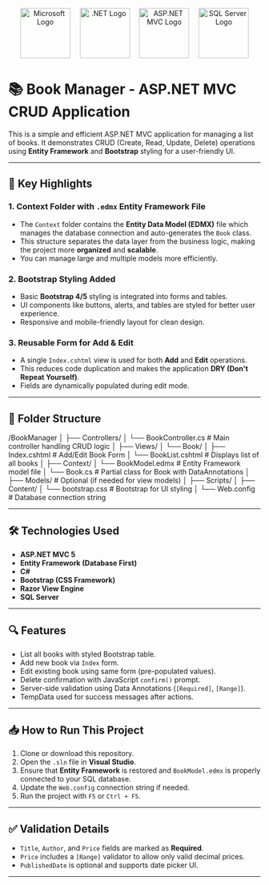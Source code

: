 
<p align="center">
  <img src="https://upload.wikimedia.org/wikipedia/commons/4/44/Microsoft_logo.svg" alt="Microsoft Logo" width="100" style="margin-right:15px;"/>
  <img src="https://upload.wikimedia.org/wikipedia/commons/e/ee/.NET_Core_Logo.svg" alt=".NET Logo" width="100" style="margin-right:15px;"/>
  <img src="https://upload.wikimedia.org/wikipedia/commons/0/0e/Microsoft_Asp.Net_logo.svg" alt="ASP.NET MVC Logo" width="100" style="margin-right:15px;"/>
  <img src="https://upload.wikimedia.org/wikipedia/commons/9/96/Microsoft_SQL_Server_Logo.svg" alt="SQL Server Logo" width="100"/>
</p>

# 📚 Book Manager - ASP.NET MVC CRUD Application

This is a simple and efficient ASP.NET MVC application for managing a list of books. It demonstrates CRUD (Create, Read, Update, Delete) operations using **Entity Framework** and **Bootstrap** styling for a user-friendly UI.

---

## 🚀 Key Highlights

### 1. Context Folder with `.edmx` Entity Framework File
- The `Context` folder contains the **Entity Data Model (EDMX)** file which manages the database connection and auto-generates the `Book` class.
- This structure separates the data layer from the business logic, making the project more **organized** and **scalable**.
- You can manage large and multiple models more efficiently.

### 2. Bootstrap Styling Added
- Basic **Bootstrap 4/5** styling is integrated into forms and tables.
- UI components like buttons, alerts, and tables are styled for better user experience.
- Responsive and mobile-friendly layout for clean design.

### 3. Reusable Form for Add & Edit
- A single `Index.cshtml` view is used for both **Add** and **Edit** operations.
- This reduces code duplication and makes the application **DRY (Don't Repeat Yourself)**.
- Fields are dynamically populated during edit mode.

---

## 📁 Folder Structure

/BookManager
│
├── Controllers/
│ └── BookController.cs # Main controller handling CRUD logic
│
├── Views/
│ └── Book/
│ ├── Index.cshtml # Add/Edit Book Form
│ └── BookList.cshtml # Displays list of all books
│
├── Context/
│ └── BookModel.edmx # Entity Framework model file
│ └── Book.cs # Partial class for Book with DataAnnotations
│
├── Models/ # Optional (if needed for view models)
│
├── Scripts/
│
├── Content/
│ └── bootstrap.css # Bootstrap for UI styling
│
└── Web.config # Database connection string


---

## 🛠️ Technologies Used

- **ASP.NET MVC 5**
- **Entity Framework (Database First)**
- **C#**
- **Bootstrap (CSS Framework)**
- **Razor View Engine**
- **SQL Server**

---

## 🔍 Features

- List all books with styled Bootstrap table.
- Add new book via `Index` form.
- Edit existing book using same form (pre-populated values).
- Delete confirmation with JavaScript `confirm()` prompt.
- Server-side validation using Data Annotations (`[Required]`, `[Range]`).
- TempData used for success messages after actions.

---

## 📥 How to Run This Project

1. Clone or download this repository.
2. Open the `.sln` file in **Visual Studio**.
3. Ensure that **Entity Framework** is restored and `BookModel.edmx` is properly connected to your SQL database.
4. Update the `Web.config` connection string if needed.
5. Run the project with `F5` or `Ctrl + F5`.

---

## ✅ Validation Details

- `Title`, `Author`, and `Price` fields are marked as **Required**.
- `Price` includes a `[Range]` validator to allow only valid decimal prices.
- `PublishedDate` is optional and supports date picker UI.

---

